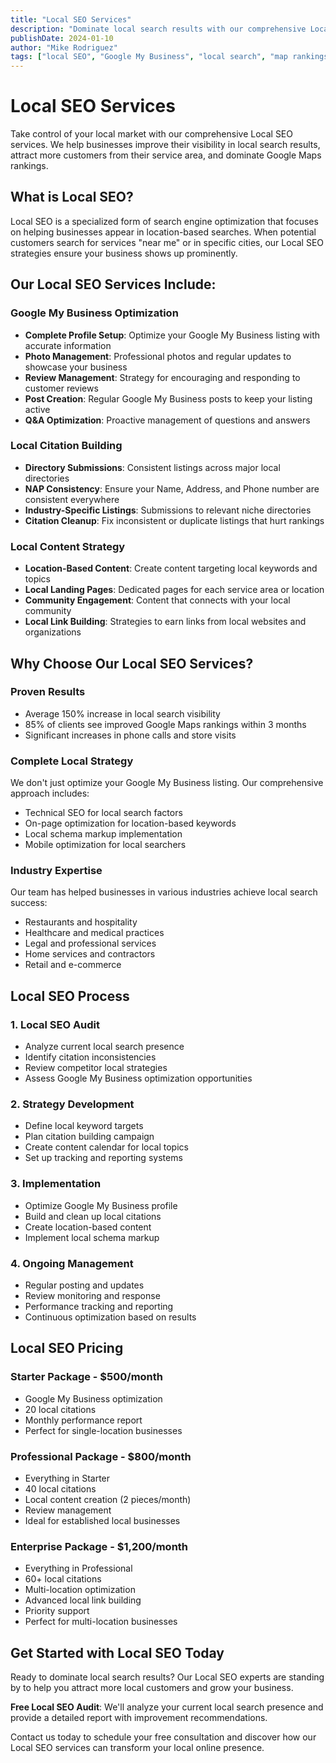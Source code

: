 ```yaml
---
title: "Local SEO Services"
description: "Dominate local search results with our comprehensive Local SEO services. Get more customers from your local area with optimized Google My Business and local listings."
publishDate: 2024-01-10
author: "Mike Rodriguez"
tags: ["local SEO", "Google My Business", "local search", "map rankings"]
---
```


# Local SEO Services

Take control of your local market with our comprehensive Local SEO services. We help businesses improve their visibility in local search results, attract more customers from their service area, and dominate Google Maps rankings.

## What is Local SEO?

Local SEO is a specialized form of search engine optimization that focuses on helping businesses appear in location-based searches. When potential customers search for services "near me" or in specific cities, our Local SEO strategies ensure your business shows up prominently.

## Our Local SEO Services Include:

### Google My Business Optimization
- **Complete Profile Setup**: Optimize your Google My Business listing with accurate information
- **Photo Management**: Professional photos and regular updates to showcase your business
- **Review Management**: Strategy for encouraging and responding to customer reviews
- **Post Creation**: Regular Google My Business posts to keep your listing active
- **Q&A Optimization**: Proactive management of questions and answers

### Local Citation Building
- **Directory Submissions**: Consistent listings across major local directories
- **NAP Consistency**: Ensure your Name, Address, and Phone number are consistent everywhere
- **Industry-Specific Listings**: Submissions to relevant niche directories
- **Citation Cleanup**: Fix inconsistent or duplicate listings that hurt rankings

### Local Content Strategy
- **Location-Based Content**: Create content targeting local keywords and topics
- **Local Landing Pages**: Dedicated pages for each service area or location
- **Community Engagement**: Content that connects with your local community
- **Local Link Building**: Strategies to earn links from local websites and organizations

## Why Choose Our Local SEO Services?

### Proven Results
- Average 150% increase in local search visibility
- 85% of clients see improved Google Maps rankings within 3 months
- Significant increases in phone calls and store visits

### Complete Local Strategy
We don't just optimize your Google My Business listing. Our comprehensive approach includes:
- Technical SEO for local search factors
- On-page optimization for location-based keywords
- Local schema markup implementation
- Mobile optimization for local searchers

### Industry Expertise
Our team has helped businesses in various industries achieve local search success:
- Restaurants and hospitality
- Healthcare and medical practices
- Legal and professional services
- Home services and contractors
- Retail and e-commerce

## Local SEO Process

### 1. Local SEO Audit
- Analyze current local search presence
- Identify citation inconsistencies
- Review competitor local strategies
- Assess Google My Business optimization opportunities

### 2. Strategy Development
- Define local keyword targets
- Plan citation building campaign
- Create content calendar for local topics
- Set up tracking and reporting systems

### 3. Implementation
- Optimize Google My Business profile
- Build and clean up local citations
- Create location-based content
- Implement local schema markup

### 4. Ongoing Management
- Regular posting and updates
- Review monitoring and response
- Performance tracking and reporting
- Continuous optimization based on results

## Local SEO Pricing

### Starter Package - $500/month
- Google My Business optimization
- 20 local citations
- Monthly performance report
- Perfect for single-location businesses

### Professional Package - $800/month
- Everything in Starter
- 40 local citations
- Local content creation (2 pieces/month)
- Review management
- Ideal for established local businesses

### Enterprise Package - $1,200/month
- Everything in Professional
- 60+ local citations
- Multi-location optimization
- Advanced local link building
- Priority support
- Perfect for multi-location businesses

## Get Started with Local SEO Today

Ready to dominate local search results? Our Local SEO experts are standing by to help you attract more local customers and grow your business.

**Free Local SEO Audit**: We'll analyze your current local search presence and provide a detailed report with improvement recommendations.

Contact us today to schedule your free consultation and discover how our Local SEO services can transform your local online presence. 